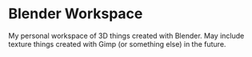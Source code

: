 Blender Workspace
=================

My personal workspace of 3D things created with Blender.
May include texture things created with Gimp (or something else) in the future.
